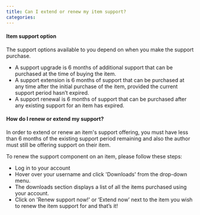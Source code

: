 ```yaml
---
title: Can I extend or renew my item support?
categories: 
---
```


#### Item support option
The support options available to you depend on when you make the support purchase.

- A support upgrade is 6 months of additional support that can be purchased at the time of buying the item.
- A support extension is 6 months of support that can be purchased at any time after the initial purchase of the item, provided the current support period hasn’t expired.
- A support renewal is 6 months of support that can be purchased after any existing support for an item has expired.

#### How do I renew or extend my support?
In order to extend or renew an item's support offering, you must have less than 6 months of the existing support period remaining and also the author must still be offering support on their item.

To renew the support component on an item, please follow these steps:

- Log in to your account
- Hover over your username and click 'Downloads' from the drop-down menu.
- The downloads section displays a list of all the items purchased using your account.
- Click on 'Renew support now!' or ‘Extend now’ next to the item you wish to renew the item support for and that’s it!